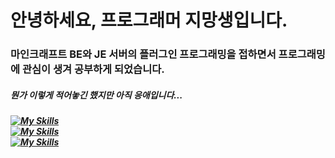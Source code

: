 <h1>안녕하세요, 프로그래머 지망생입니다.
<h3>마인크래프트 BE와 JE 서버의 플러그인 프로그래밍을 접하면서 프로그래밍에 관심이 생겨 공부하게 되었습니다.
  
  
  
<h5>뭔가 이렇게 적어놓긴 했지만 아직 응애입니다...<h5>

  

[![My Skills](https://skillicons.dev/icons?i=c,cs,cpp,python)](https://skillicons.dev)<br>
[![My Skills](https://skillicons.dev/icons?i=discord,github)](https://skillicons.dev)<br>
[![My Skills](https://skillicons.dev/icons?i=unity,unreal)](https://skillicons.dev)
